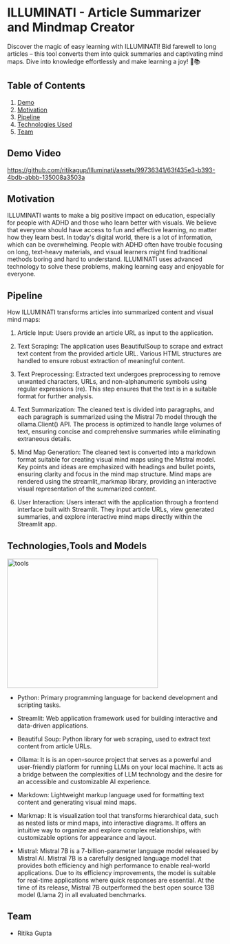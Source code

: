 # ILLUMINATI - Article Summarizer and Mindmap Creator
Discover the magic of easy learning with ILLUMINATI! Bid farewell to long articles – this tool converts them into quick summaries and captivating mind maps. Dive into knowledge effortlessly and make learning a joy! 🚀📚


## Table of Contents
1. [Demo](#demo)
2. [Motivation](#motivation)
3. [Pipeline](#pipeline)
4. [Technologies Used](#technologies-used)
5. [Team](#team)

## Demo Video
https://github.com/ritikagup/Illuminati/assets/99736341/63f435e3-b393-4bdb-abbb-135008a3503a

## Motivation
ILLUMINATI wants to make a big positive impact on education, especially for people with ADHD and those who learn better with visuals. We believe that everyone should have access to fun and effective learning, no matter how they learn best. In today's digital world, there is a lot of information, which can be overwhelming. People with ADHD often have trouble focusing on long, text-heavy materials, and visual learners might find traditional methods boring and hard to understand. ILLUMINATI uses advanced technology to solve these problems, making learning easy and enjoyable for everyone.

## Pipeline
How ILLUMINATI transforms articles into summarized content and visual mind maps:

1) Article Input:
Users provide an article URL as input to the application.

2) Text Scraping:
The application uses BeautifulSoup to scrape and extract text content from the provided article URL.
Various HTML structures are handled to ensure robust extraction of meaningful content.

3) Text Preprocessing:
Extracted text undergoes preprocessing to remove unwanted characters, URLs, and non-alphanumeric symbols using regular expressions (re).
This step ensures that the text is in a suitable format for further analysis.

4) Text Summarization:
The cleaned text is divided into paragraphs, and each paragraph is summarized using the Mistral 7b model through the ollama.Client() API.
The process is optimized to handle large volumes of text, ensuring concise and comprehensive summaries while eliminating extraneous details.

5) Mind Map Generation:
The cleaned text is converted into a markdown format suitable for creating visual mind maps using the Mistral model.
Key points and ideas are emphasized with headings and bullet points, ensuring clarity and focus in the mind map structure.
Mind maps are rendered using the streamlit_markmap library, providing an interactive visual representation of the summarized content.

6) User Interaction:
Users interact with the application through a frontend interface built with Streamlit.
They input article URLs, view generated summaries, and explore interactive mind maps directly within the Streamlit app.

## Technologies,Tools and Models

<img src="https://github.com/ritikagup/Illuminati/assets/99736341/3293c68c-23e5-4cdc-ae6a-0650de855793" alt="tools" width="350" height="300">

- Python: Primary programming language for backend development and scripting tasks.

- Streamlit: Web application framework used for building interactive and data-driven applications.

- Beautiful Soup: Python library for web scraping, used to extract text content from article URLs.

- Ollama: It is is an open-source project that serves as a powerful and user-friendly platform for running LLMs on your local machine. It acts as a bridge between the complexities of LLM technology and the desire for an accessible and customizable AI experience.

- Markdown: Lightweight markup language used for formatting text content and generating visual mind maps.

- Markmap: It is visualization tool that transforms hierarchical data, such as nested lists or mind maps, into interactive diagrams. It offers an intuitive way to organize and explore complex relationships, with customizable options for appearance and layout.

- Mistral: Mistral 7B is a 7-billion-parameter language model released by Mistral AI. Mistral 7B is a carefully designed language model that provides both efficiency and high performance to enable real-world applications. Due to its efficiency improvements, the model is suitable for real-time applications where quick responses are essential. At the time of its release, Mistral 7B outperformed the best open source 13B model (Llama 2) in all evaluated benchmarks.

## Team
- Ritika Gupta

